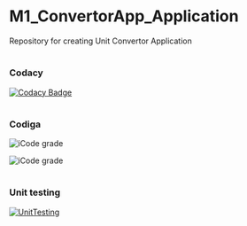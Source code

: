 # M1_ConvertorApp_Application

Repository for creating Unit Convertor Application


# <h3> Codacy 


 [![Codacy Badge](https://app.codacy.com/project/badge/Grade/5a46c7a8b7374b2e8e668a73e582ef96)](https://www.codacy.com/gh/Aakashqu/M1_ConvertorApp_Application/dashboard?utm_source=github.com&amp;utm_medium=referral&amp;utm_content=Aakashqu/M1_ConvertorApp_Application&amp;utm_campaign=Badge_Grade)

# <h3> Codiga

![iCode grade](https://api.codiga.io/project/31037/score/svg)


![iCode grade](https://api.codiga.io/project/31037/status/svg)
 
 
 # <h3> Unit testing
              
 [![UnitTesting](https://github.com/Aakashqu/M1_ConvertorApp_Application/actions/workflows/c-cpp.yml/badge.svg)](https://github.com/Aakashqu/M1_ConvertorApp_Application/actions/workflows/c-cpp.yml)
